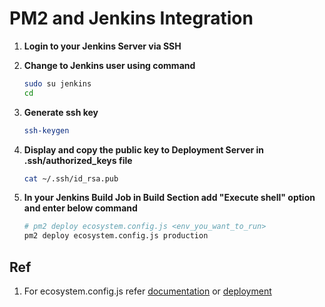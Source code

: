# PM2 and Jenkins Integration

1. **Login to your Jenkins Server via SSH**
2. **Change to Jenkins user using command**

    ```bash
    sudo su jenkins
    cd
    ```

3. **Generate ssh key**

    ```bash
    ssh-keygen
    ```

4. **Display and copy the public key to Deployment Server in .ssh/authorized_keys file**

    ```bash
    cat ~/.ssh/id_rsa.pub
    ```

5. **In your Jenkins Build Job in Build Section add "Execute shell" option and enter below command**

    ```bash
    # pm2 deploy ecosystem.config.js <env_you_want_to_run>
    pm2 deploy ecosystem.config.js production
    ```

## Ref

1. For ecosystem.config.js refer [documentation](https://pm2.keymetrics.io/docs/usage/application-declaration/) or [deployment](https://pm2.keymetrics.io/docs/usage/deployment/) 